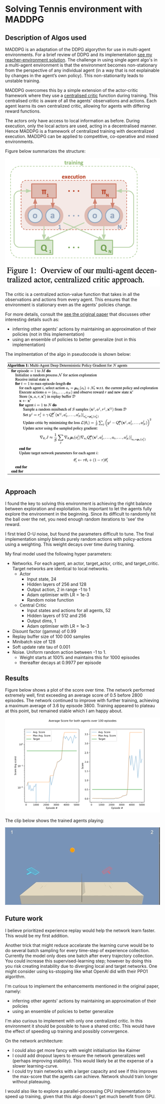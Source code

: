 # Solving Tennis environment with MADDPG

## Description of Algos used

MADDPG is an adaptation of the DDPG algorythm for use in multi-agent environments. For a brief review of DDPG and its implementation [see my reacher-environment solution](https://github.com/z33bs/deep-rl-agent-solves-unity-reacher/blob/main/REPORT.md). The challenge in using single agent algo's in a multi-agent environment is that the environment becomes non-stationary from the perspective of any individual agent (in a way that is not explainable by changes in the agent’s own policy). This non-stationarity leads to unstable training.

MADDPG overcomes this by a simple extension of the actor-critic framework where they use a <u>centralised critic</u> function during training. This centralised critic is aware of all the agents' observations and actions. Each agent learns its own centralized critic, allowing for agents with differing reward functions.

The actors only have access to local information as before. During execution, only the local actors are used, acting in a decentralised manner. Hence MADDPG is a framework of centralized training with decentralized execution. MADDPG can be applied to competitive, co-operative and mixed environments.  

Figure below summarizes the structure:

![image-20210324092313090](md.assets/image-20210324092313090.png)

The critic is a centralized action-value function that takes in all the observations and actions from every agent. This ensures that the environment is stationary even as the agents' policies change.

For more details, consult the  [see the original paper](https://arxiv.org/abs/1706.02275) that discusses other interesting details such as:

* inferring other agents' actions by maintaining an approximation of their policies (not in this implementation)
* using an ensemble of policies to better generalize (not in this implementation)

The implmentation of the algo in pseudocode is shown below:

![image-20210324092843837](md.assets/image-20210324092843837.png)

## Approach

I found the key to solving this environment is achieving the right balance between exploration and exploitation. Its important to let the agents fully explore the environment in the beginning. Since its difficult to randomly hit the ball over the net, you need enough random iterations to 'see' the reward.

I first tried O-U noise, but found the parameters difficult to tune. The final implementation simply blends purely random actions with policy-actions using a weighting. This weight decays over time during training.

My final model used the following hyper parameters:

* Networks. For each agent, an actor, target_actor, critic, and target_critic. Target networks are identical to local networks.
  * Actor
    * Input state, 24
    * Hidden layers of 256 and 128
    * Output action, 2 in range -1 to 1
    * Adam optimiser with LR = 1e-3
    * Random noise function
  * Central Critic
    * Input states and actions for all agents, 52
    * Hidden layers of 512 and 256
    * Output dims, 1
    * Adam optimiser with LR = 1e-3
* Disount factor (gamma) of 0.99
* Replay buffer size of 100 000 samples
* Minibatch size of 128
* Soft update rate tau of 0.001
* Noise. Uniform random action between -1 to 1.
  * Weight starts at 100% and maintains this for 1000 episodes
  * thereafter decays at 0.9977 per episode

## Results

Figure below shows a plot of the score over time. The network performed extremely well, first exceeding an average score of 0.5 before 2800 episodes. The network continued to improve with further training, achieving a maximum average of 3.6 by episode 3800. Training appeared to plateau at this point, but remained stable which I am happy about.

![score over time](md.assets/score.png)

The clip below shows the trained agents playing:

![trained agents playing](md.assets/trained_agents.gif)

## Future work

I believe prioritized experience replay would help the network learn faster. This would be my first addition.

Another trick that might reduce accelarate the learning curve would be to do several batch sampling for every time-step of experience collection. Currently the model only does one batch after every trajectory collection. You could increase this supervised-learning step; however by doing this you risk creating instability due to diverging local and target networks. One might consider using ks-stopping like what OpenAI did with their PPO1 algorithm. 

I'm curious to implement the enhancements mentioned in the original paper, namely:

* inferring other agents' actions by maintaining an approximation of their policies
* using an ensemble of policies to better generalize

I'm also curious to implement with only one centralized critic. In this environment it should be possible to have a shared critic. This would have the effect of speeding up training and possibly convergence.

On the network architecture:

* I could also get more fancy with weight initialisation like Kaimer
* I could add dropout layers to ensure the network generalizes well (perhaps improving stability). This would likely be at the expense of a slower learning-curve.
* I could try train networks with a larger capacity and see if this improves the max-score that the agents can achieve. Network should train longer without plateauing.

I would also like to explore a parallel-processing CPU implementation to speed up training, given that this algo doesn't get much benefit from GPU.